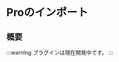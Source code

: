 # Proのインポート

<PluginInfo commercial="true" name="action-import-pro"></PluginInfo>

## 概要

:::warning
プラグインは現在開発中です。
:::


